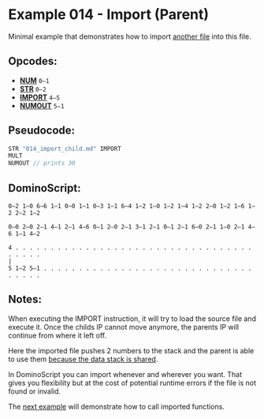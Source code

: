 Example 014 - Import (Parent)
=======================================

Minimal example that demonstrates how to import [another file](/examples/014_import_child.md) into this file.

## Opcodes:
- [**NUM**](../readme.md#num) `0—1`
- [**STR**](../readme.md#str) `0—2`
- [**IMPORT**](../readme.md#import) `4—5`
- [**NUMOUT**](../readme.md#numout) `5—1`

## Pseudocode:
```js
STR "014_import_child.md" IMPORT
MULT
NUMOUT // prints 30
```

## DominoScript:

```
0—2 1—0 6—6 1—1 0—0 1—1 0—3 1—1 6—4 1—2 1—0 1—2 1—4 1—2 2—0 1—2 1—6 1—2 2—2 1—2
                                                                               
0—0 2—0 2—1 4—1 2—1 4—6 0—1 2—0 2—1 3—1 2—1 0—1 2—1 6—0 2—1 1—0 2—1 4—6 1—1 4—2
                                                                               
4 . . . . . . . . . . . . . . . . . . . . . . . . . . . . . . . . . . . . . . .
|                                                                              
5 1—2 5—1 . . . . . . . . . . . . . . . . . . . . . . . . . . . . . . . . . . .
```

## Notes:

When executing the IMPORT instruction, it will try to load the source file and execute it. Once the childs IP cannot move anymore, the parents IP will continue from where it left off.

Here the imported file pushes 2 numbers to the stack and the parent is able to use them <ins>because the data stack is shared</ins>.

In DominoScript you can import whenever and wherever you want. That gives you flexibility but at the cost of potential runtime errors if the file is not found or invalid.

The [next example](015_import_call_parent.md) will demonstrate how to call imported functions.
